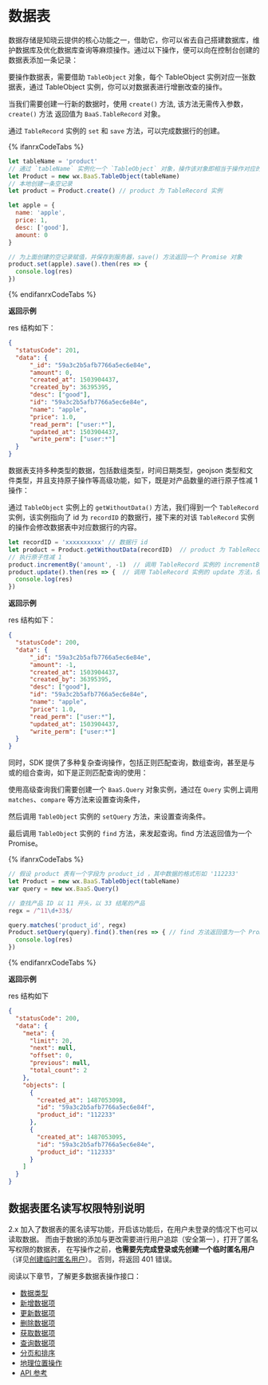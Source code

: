 <!-- ex_nonav -->

# 数据表

数据存储是知晓云提供的核心功能之一，借助它，你可以省去自己搭建数据库，维护数据库及优化数据库查询等麻烦操作。通过以下操作，便可以向在控制台创建的数据表添加一条记录：

要操作数据表，需要借助 `TableObject` 对象，每个 TableObject 实例对应一张数据表，通过 TableObject 实例，你可以对数据表进行增删改查的操作。

当我们需要创建一行新的数据时，使用 `create()` 方法, 该方法无需传入参数，`create()` 方法 返回值为 `BaaS.TableRecord` 对象。

通过 `TableRecord` 实例的 `set` 和 `save` 方法，可以完成数据行的创建。

{% ifanrxCodeTabs %}
```js
let tableName = 'product'
// 通过 `tableName` 实例化一个 `TableObject` 对象，操作该对象即相当于操作对应的数据表
let Product = new wx.BaaS.TableObject(tableName)
// 本地创建一条空记录
let product = Product.create() // product 为 TableRecord 实例

let apple = {
  name: 'apple',
  price: 1,
  desc: ['good'],
  amount: 0
}

// 为上面创建的空记录赋值，并保存到服务器，save() 方法返回一个 Promise 对象
product.set(apple).save().then(res => { 
  console.log(res)
})
```
{% endifanrxCodeTabs %}

**返回示例**

res 结构如下：

```json
{
  "statusCode": 201,
  "data": {
      "_id": "59a3c2b5afb7766a5ec6e84e",
      "amount": 0,
      "created_at": 1503904437,
      "created_by": 36395395,
      "desc": ["good"],
      "id": "59a3c2b5afb7766a5ec6e84e",
      "name": "apple",
      "price": 1.0,
      "read_perm": ["user:*"],
      "updated_at": 1503904437,
      "write_perm": ["user:*"]
  }
}
```


数据表支持多种类型的数据，包括数组类型，时间日期类型，geojson 类型和文件类型，并且支持原子操作等高级功能，如下，既是对产品数量的进行原子性减 1 操作：

通过 `TableObject` 实例上的 `getWithoutData()` 方法，我们得到一个 `TableRecord` 实例，该实例指向了 id 为 `recordID` 的数据行，接下来的对该 `TableRecord` 实例的操作会修改数据表中对应数据行的内容。



```js
let recordID = 'xxxxxxxxxx' // 数据行 id
let product = Product.getWithoutData(recordID)  // product 为 TableRecord 实例，指向了线上 id 为 recordID 的数据行
// 执行原子性减 1
product.incrementBy('amount', -1)  // 调用 TableRecord 实例的 incrementBy 方法
product.update().then(res => {  // 调用 TableRecord 实例的 update 方法，保存对数据行的修改，update 返回值为一个 Promise 对象
  console.log(res)
})
```


**返回示例**

res 结构如下：

```json
{
  "statusCode": 200,
  "data": {
      "_id": "59a3c2b5afb7766a5ec6e84e",
      "amount": -1,
      "created_at": 1503904437,
      "created_by": 36395395,
      "desc": ["good"],
      "id": "59a3c2b5afb7766a5ec6e84e",
      "name": "apple",
      "price": 1.0,
      "read_perm": ["user:*"],
      "updated_at": 1503904437,
      "write_perm": ["user:*"]
  }
}
```

同时，SDK 提供了多种复杂查询操作，包括正则匹配查询，数组查询，甚至是与或的组合查询，如下是正则匹配查询的使用：

使用高级查询我们需要创建一个 `BaaS.Query` 对象实例，通过在 `Query` 实例上调用 `matches`、`compare` 等方法来设置查询条件，

然后调用 `TableObject` 实例的 `setQuery` 方法，来设置查询条件。

最后调用 `TableObject` 实例的 `find` 方法，来发起查询。find 方法返回值为一个 Promise。

{% ifanrxCodeTabs %}
```js
// 假设 product 表有一个字段为 product_id ，其中数据的格式形如 '112233'
let Product = new wx.BaaS.TableObject(tableName)
var query = new wx.BaaS.Query()

// 查找产品 ID 以 11 开头，以 33 结尾的产品
regx = /^11\d+33$/

query.matches('product_id', regx)
Product.setQuery(query).find().then(res => { // find 方法返回值为一个 Promise
  console.log(res)
})
```
{% endifanrxCodeTabs %}

**返回示例**

res 结构如下

```json
{
  "statusCode": 200,
  "data": {
    "meta": {
      "limit": 20,
      "next": null,
      "offset": 0,
      "previous": null,
      "total_count": 2
    },
    "objects": [
      {
        "created_at": 1487053098,
        "id": "59a3c2b5afb7766a5ec6e84f",
        "product_id": "112233"
      },
      {
        "created_at": 1487053095,
        "id": "59a3c2b5afb7766a5ec6e84e",
        "product_id": "112333"
      }
    ]
  }
}
```

## 数据表匿名读写权限特别说明

2.x 加入了数据表的匿名读写功能，开启该功能后，在用户未登录的情况下也可以读取数据。
而由于数据的添加与更改需要进行用户追踪（安全第一），打开了匿名写权限的数据表，
在写操作之前，**也需要先完成登录或先创建一个临时匿名用户**（详见[创建临时匿名用户](/js-sdk/auth.md#创建临时匿名用户)）。
否则，将返回 401 错误。

阅读以下章节，了解更多数据表操作接口：

* [数据类型](./data-type.md)
* [新增数据项](./create-record.md)
* [更新数据项](./update-record.md)
* [删除数据项](./delete-record.md)
* [获取数据项](./get-record-detail.md)
* [查询数据项](./query.md)
* [分页和排序](./limit-and-order.md)
* [地理位置操作](./geo.md)
* [API 参考](./api-reference.md)
